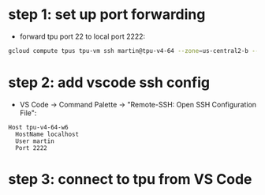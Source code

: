 
# step 1: set up port forwarding
- forward tpu port 22 to local port 2222:
```bash
gcloud compute tpus tpu-vm ssh martin@tpu-v4-64 --zone=us-central2-b --worker=6 -- -N -L 2222:localhost:22
```


# step 2: add vscode ssh config
- VS Code -> Command Palette → "Remote-SSH: Open SSH Configuration File":
```
Host tpu-v4-64-w6
  HostName localhost
  User martin
  Port 2222
```


# step 3: connect to tpu from VS Code

